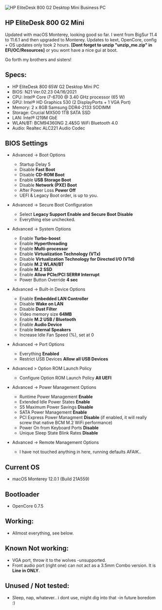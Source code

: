 ![HP EliteDesk 800 G2 Desktop Mini Business PC](https://ssl-product-images.www8-hp.com/digmedialib/prodimg/lowres/c04876268.png)
## HP EliteDesk 800 G2 Mini

Updated with macOS Monterey, looking good so far.
I went from BigSur 11.4 to 11.6.1 and then upgraded to Monterey.
Updates to kext, OpenCore, config + OS updates only took 2 hours.
**[Dont forget to unzip "unzip_me.zip" in EFI/OC/Resources]** or you wont have a nice gui at boot.

Go forth my brothers and sisters!

## Specs:
- HP EliteDesk 800 65W G2 Desktop Mini PC
- BIOS: N21 Ver.02.23 04/16/2021
- CPU: Intel® Core i7-6700 @ 3.40 GHz processor (65 W)
- GPU: Intel® HD Graphics 530 (2 DisplayPorts + 1 VGA Port)
- Memory: 2 x 8GB Samsung DDR4-2133 SODIMM
- Storage: Crucial MX500 1TB SATA SSD
- LAN: Intel® I219M GbE
- WLAN/BT: BCM94360NG 2.4&5G WiFi Bluetooth 4.0
- Audio: Realtec ALC221 Audio Codec

## BIOS Settings
- Advanced -> Boot Options
  - Startup Delay 5
  - Disable **Fast Boot**
  - Disable **CD-ROM Boot**
  - Enable **USB Storage Boot**
  - Disable **Network (PXE) Boot**
  - After Power Loss **Power Off**
  - UEFI & Legacy Boot order, is up to you.
  
- Advanced -> Secure Boot Configuration
  - Select **Legacy Support Enable and Secure Boot Disable**
  - Everything else unchecked.

- Advanced -> System Options
  - Enable **Turbo-boost**
  - Enable **Hyperthreading**
  - Enable **Multi-processor**
  - Enable **Virtualization Technology (VTx)**
  - Disable **Virtualization Technology for Directed I/O (VTd)**
  - Enable **M.2 WLAN/BT**
  - Enable **M.2 SSD**
  - Enable **Allow PCIe/PCI SERR# Interrupt**
  - Power Button Override **4 sec**

- Advanced -> Built-in Device Options
  - Enable **Embedded LAN Controller**
  - Disable **Wake on LAN**
  - Disable **Dust Filter**
  - Video memory size **64MB**
  - Enable **M.2 USB / Bluetooth**
  - Enable **Audio Device**
  - Enable **Internal Speakers**
  - Increase Idle Fan Speed (%), set at 0

- Advanced -> Port Options
  - Everything **Enabled**
  - Restrict USB Devices **Allow all USB Devices**

- Advanced > Option ROM Launch Policy
  - Configure Option ROM Launch Policy **All UEFI**

- Advanced -> Power Management Options
  - Runtime Power Management **Enable**
  - Extended Idle Power States **Enable**
  - S5 Maximum Power Savings **Disable**
  - SATA Power Management **Enable**
  - PCI Express Power Managment **Disable** (if enabled, it will really screw that native BCM M.2 WiFi performance)
  - Power On from Keyboard Ports **Disable**
  - Unique Sleep State Blink Rates **Disable** 

- Advanced -> Remote Management Options
  - I have not touched anything in here, running defaults AFAIK..



## Current OS
- macOS Monterey 12.0.1 (Build 21A559)

## Bootloader
- OpenCore 0.7.5

## Working:
- Allmost everything, see below.

## Known Not working:
- VGA port, throw it to the wolves -unsupported.
- Front audio port (right one) can not act as a 3.5mm Combo version. It is **Line in ONLY**.

## Unused / Not tested:
- Sleep, nap, whatever.. i dont use, might dig into that -in future boredom :)
